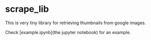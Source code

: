 # scrape_lib

This is very tiny library for retrieving thumbnails from google images.

Check [example.ipynb](the jupyter notebook) for an example.